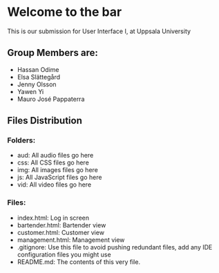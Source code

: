 <h1>Welcome to the bar</h1>

<p>This is our submission for User Interface I, at Uppsala University</p>

<h2>Group Members are:</h2>

<ul>

<li>Hassan Odime</li>
<li>Elsa Slättegård</li>
<li>Jenny Olsson</li>
<li>Yawen Yi</li>
<li>Mauro José Pappaterra</li>


</ul>


<h2>Files Distribution</h2>

<h3>Folders:</h3>
<ul>
    <li>aud: All audio files go here</li>
    <li>css: All CSS files go here</li>
    <li>img: All images files go here</li>
    <li>js: All JavaScript files go here</li>
    <li>vid: All video files go here</li>
</ul>

<h3>Files:</h3>
<ul>
    <li>index.html: Log in screen</li>
    <li>bartender.html: Bartender view</li>
    <li>customer.html: Customer view</li>
    <li>management.html: Management view</li>
    <li>.gitignore: Use this file to avoid pushing redundant files, add any IDE configuration files you might use </li>
    <li>README.md: The contents of this very file.</li>
</ul>




